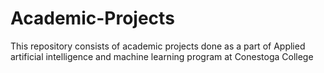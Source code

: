 # Academic-Projects
This repository consists of academic projects done as a part of Applied artificial intelligence and machine learning program at Conestoga College
